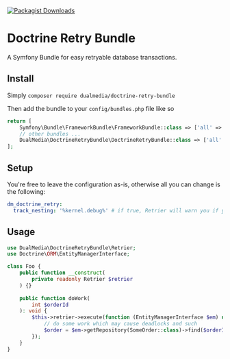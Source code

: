 [![Packagist Downloads](https://img.shields.io/packagist/dt/dualmedia/doctrine-retry-bundle)](https://packagist.org/packages/dualmedia/doctrine-retry-bundle)

# Doctrine Retry Bundle

A Symfony Bundle for easy retryable database transactions.

## Install

Simply `composer require dualmedia/doctrine-retry-bundle`

Then add the bundle to your `config/bundles.php` file like so

```php
return [
    Symfony\Bundle\FrameworkBundle\FrameworkBundle::class => ['all' => true],
    // other bundles ...
    DualMedia\DoctrineRetryBundle\DoctrineRetryBundle::class => ['all' => true],
];
```

## Setup

You're free to leave the configuration as-is, otherwise all you can change is the following:

```yaml
dm_doctrine_retry:
  track_nesting: '%kernel.debug%' # if true, Retrier will warn you if you nest transaction calls
```

## Usage

```php
use DualMedia\DoctrineRetryBundle\Retrier;
use Doctrine\ORM\EntityManagerInterface;

class Foo {
    public function __construct(
        private readonly Retrier $retrier
    ) {}
    
    public function doWork(
        int $orderId
    ): void {
        $this->retrier->execute(function (EntityManagerInterface $em) use ($orderId): void {
            // do some work which may cause deadlocks and such
            $order = $em->getRepository(SomeOrder::class)->find($orderId, \Doctrine\DBAL\LockMode::PESSIMISTIC_WRITE);
        });
    }
}
```

